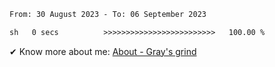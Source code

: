 <!--START_SECTION:waka-->

```txt
From: 30 August 2023 - To: 06 September 2023

sh   0 secs          >>>>>>>>>>>>>>>>>>>>>>>>>   100.00 %
```

<!--END_SECTION:waka-->

<!-- [![grayxu's github stats](https://github-readme-stats.vercel.app/api?username=grayxu&count_private=true&show_icons=true)](https://github.com/grayxu) -->

✔ Know more about me: [About - Gray's grind](https://www.grayxu.cn/)
